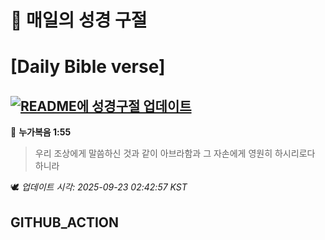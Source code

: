 # 🙏 매일의 성경 구절
# [Daily Bible verse]
## [![README에 성경구절 업데이트](https://github.com/DONGSUKA/first_test/actions/workflows/update-readme-bible.yml/badge.svg)](https://github.com/DONGSUKA/first_test/actions/workflows/update-readme-bible.yml)
<!-- START_BIBLE_VERSE -->
📖 **누가복음 1:55**
> 우리 조상에게 말씀하신 것과 같이 아브라함과 그 자손에게 영원히 하시리로다 하니라

🕊️ _업데이트 시각: 2025-09-23 02:42:57 KST_
  <!-- END_BIBLE_VERSE -->
## GITHUB_ACTION
